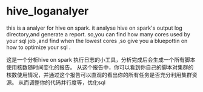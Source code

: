 # hive_loganalyer
this is a analyer for hive on spark.
it  analyse hive on spark's output log directory,and generate a report.
so,you can find how many cores used by your sql job ,and find when the lowest cores ,so give you a 
bluepottin on how to optimize your sql .

这是一个分析hive on spark 执行日志的小工具，分析完成后会生成一个所有脚本使用核数随时间变化的报告。
从这个报告中，你可以看到你自己的脚本对集群的核数使用情况，并通过这个报告可以直观的看出你的所有任务是否充分利用集群资源。
从而调整你的代码并行度等，优化sql
